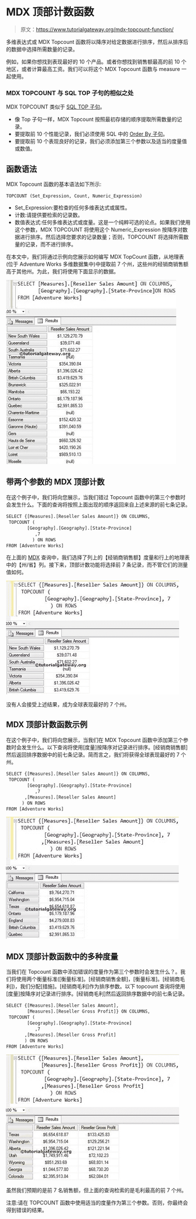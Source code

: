 # MDX 顶部计数函数

> 原文：<https://www.tutorialgateway.org/mdx-topcount-function/>

多维表达式或 MDX Topcount 函数将以降序对给定数据进行排序，然后从排序后的数据中选择所需数量的记录。

例如，如果你想找到表现最好的 10 个产品。或者你想找到销售额最高的前 10 个地区，或者计算最高工资。我们可以将这个 MDX Topcount 函数与 measure 一起使用。

### MDX TOPCOUNT 与 SQL TOP 子句的相似之处

MDX TOPCOUNT 类似于 [SQL TOP 子句](https://www.tutorialgateway.org/sql-top-clause/)。

*   像 Top 子句一样，MDX Topcount 按照最初存储的顺序提取所需数量的记录。
*   要提取前 10 个性能记录，我们必须使用 SQL 中的 [Order By 子句](https://www.tutorialgateway.org/sql-order-by-clause/)。
*   要提取前 10 个表现良好的记录，我们必须添加第三个参数以及适当的度量值或数值。

## 函数语法

MDX Topcount 函数的基本语法如下所示:

```
TOPCOUNT (Set_Expression, Count, Numeric_Expression)
```

*   Set_Expression:要检查的任何多维表达式或属性。
*   计数:请提供要检索的记录数。
*   数值表达式:任何多维表达式或度量。这是一个纯粹可选的论点。如果我们使用这个参数，MDX TOPCOUNT 将使用这个 Numeric_Expression 按降序对数据进行排序。然后选择您要求的记录数量；否则，TOPCOUNT 将选择所需数量的记录，而不进行排序。

在本文中，我们将通过示例向您展示如何编写 MDX TopCount 函数，从地理表(位于 Adventure Works 多维数据集中)中提取前 7 个州，这些州的经销商销售额高于其他州。为此，我们将使用下面显示的数据。

![MDX TOPCOUNT FUNCTION 1](img/00baeb511ea1b007c3db70fc3a020e36.png)

## 带两个参数的 MDX 顶部计数

在这个例子中，我们将向您展示，当我们错过 Topcount 函数中的第三个参数时会发生什么。下面的查询将按照上面出现的顺序返回来自上述来源的前七条记录。

```
SELECT {[Measures].[Reseller Sales Amount]} ON COLUMNS,
 TOPCOUNT (
	    [Geography].[Geography].[State-Province] 
           ,7 
      	  ) ON ROWS
FROM [Adventure Works]
```

在上面的 [MDX](https://www.tutorialgateway.org/mdx/) 查询中，我们选择了列上的【经销商销售额】度量和行上的地理表中的【州/省】列。接下来，顶部计数功能将选择前 7 条记录，而不管它们的测量值如何。

![MDX TOPCOUNT FUNCTION 2](img/4526406f02fd5efe63db506b9171d556.png)

没有人会接受上述结果，成为全球表现最好的 7 个州。

## MDX 顶部计数函数示例

在这个例子中，我们将向您展示，当我们在 MDX Topcount 函数中添加第三个参数时会发生什么。以下查询将使用[度量]按降序对记录进行排序。[经销商销售额]然后返回排序数据中的前七条记录。简而言之，我们将获得全球表现最好的 7 个州。

```
SELECT {[Measures].[Reseller Sales Amount]} ON COLUMNS,
 TOPCOUNT (
	    [Geography].[Geography].[State-Province] 
           ,7 
	   ,[Measures].[Reseller Sales Amount]
	  ) ON ROWS
FROM [Adventure Works]
```

![MDX TOPCOUNT FUNCTION 3](img/81866c4b06f0b25a575e1b0f14d27463.png)

## MDX 顶部计数函数中的多种度量

当我们在 Topcount 函数中添加错误的度量作为第三个参数时会发生什么？。我们将使用两个衡量标准([衡量标准]。[经销商销售金额]，[衡量标准]。[经销商毛利])，我们分配[措施]。[经销商毛利]作为排序参数。以下 topcount 查询将使用[度量]按降序对记录进行排序。[经销商毛利]然后返回排序数据中的前七条记录。

```
SELECT {[Measures].[Reseller Sales Amount],
        [Measures].[Reseller Gross Profit]} ON COLUMNS,
 TOPCOUNT (
	    [Geography].[Geography].[State-Province]
           ,7 
	   ,[Measures].[Reseller Gross Profit]
	   ) ON ROWS
FROM [Adventure Works]
```

![MDX TOPCOUNT FUNCTION 4](img/970b7623ceb15bec3e0d38e55a0f1978.png)

虽然我们预期的是前 7 名销售额，但上面的查询检索的是毛利最高的前 7 个州。

注意:请在 TOPCOUNT 函数中使用适当的度量作为第三个参数。否则，你最终会得到错误的结果。